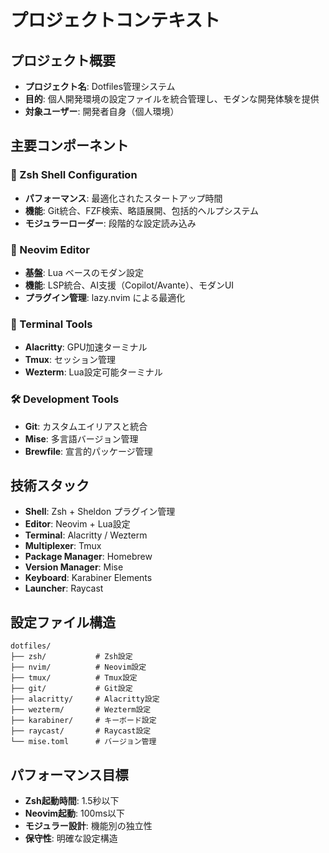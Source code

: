 # プロジェクトコンテキスト

## プロジェクト概要

- **プロジェクト名**: Dotfiles管理システム
- **目的**: 個人開発環境の設定ファイルを統合管理し、モダンな開発体験を提供
- **対象ユーザー**: 開発者自身（個人環境）

## 主要コンポーネント

### 🐚 Zsh Shell Configuration
- **パフォーマンス**: 最適化されたスタートアップ時間
- **機能**: Git統合、FZF検索、略語展開、包括的ヘルプシステム
- **モジュラーローダー**: 段階的な設定読み込み

### 🚀 Neovim Editor
- **基盤**: Lua ベースのモダン設定
- **機能**: LSP統合、AI支援（Copilot/Avante）、モダンUI
- **プラグイン管理**: lazy.nvim による最適化

### 🔧 Terminal Tools
- **Alacritty**: GPU加速ターミナル
- **Tmux**: セッション管理
- **Wezterm**: Lua設定可能ターミナル

### 🛠️ Development Tools
- **Git**: カスタムエイリアスと統合
- **Mise**: 多言語バージョン管理
- **Brewfile**: 宣言的パッケージ管理

## 技術スタック

- **Shell**: Zsh + Sheldon プラグイン管理
- **Editor**: Neovim + Lua設定
- **Terminal**: Alacritty / Wezterm
- **Multiplexer**: Tmux
- **Package Manager**: Homebrew
- **Version Manager**: Mise
- **Keyboard**: Karabiner Elements
- **Launcher**: Raycast

## 設定ファイル構造

```
dotfiles/
├── zsh/           # Zsh設定
├── nvim/          # Neovim設定
├── tmux/          # Tmux設定
├── git/           # Git設定
├── alacritty/     # Alacritty設定
├── wezterm/       # Wezterm設定
├── karabiner/     # キーボード設定
├── raycast/       # Raycast設定
└── mise.toml      # バージョン管理
```

## パフォーマンス目標

- **Zsh起動時間**: 1.5秒以下
- **Neovim起動**: 100ms以下
- **モジュラー設計**: 機能別の独立性
- **保守性**: 明確な設定構造